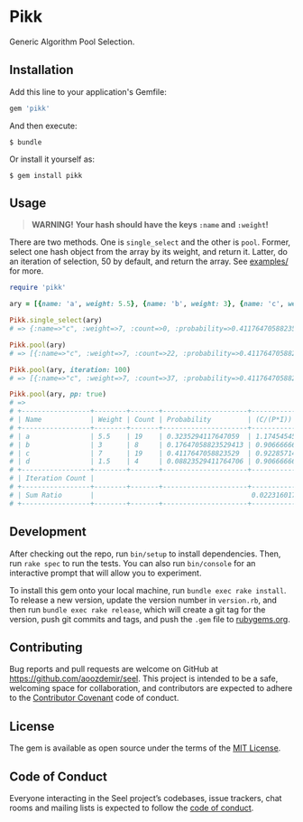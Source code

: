 # Pikk

Generic Algorithm Pool Selection.

## Installation

Add this line to your application's Gemfile:

```ruby
gem 'pikk'
```

And then execute:

    $ bundle

Or install it yourself as:

    $ gem install pikk

## Usage

  > **WARNING!**
  > **Your hash should have the keys `:name` and `:weight`!**

There are two methods. One is `single_select` and the other is `pool`. Former, select one hash object from the array by its weight, and return it. Latter, do an iteration of selection, 50 by default, and return the array. See [examples/](https://github.com/aoozdemir/pikk/blob/master/examples/object_example.rb) for more.

```ruby
require 'pikk'

ary = [{name: 'a', weight: 5.5}, {name: 'b', weight: 3}, {name: 'c', weight: 7}, {name: 'd', weight: 1.5}]

Pikk.single_select(ary)
# => {:name=>"c", :weight=>7, :count=>0, :probability=>0.4117647058823529}

Pikk.pool(ary)
# => [{:name=>"c", :weight=>7, :count=>22, :probability=>0.4117647058823529}, {:name=>"a", :weight=>5.5, :count=>15, :probability=>0.3235294117647059}, {:name=>"b", :weight=>3, :count=>8, :probability=>0.17647058823529413}, {:name=>"d", :weight=>1.5, :count=>5, :probability=>0.08823529411764706}]

Pikk.pool(ary, iteration: 100)
# => [{:name=>"c", :weight=>7, :count=>37, :probability=>0.4117647058823529}, {:name=>"a", :weight=>5.5, :count=>34, :probability=>0.3235294117647059}, {:name=>"b", :weight=>3, :count=>18, :probability=>0.17647058823529413}, {:name=>"d", :weight=>1.5, :count=>11, :probability=>0.08823529411764706}]

Pikk.pool(ary, pp: true)
# =>
# +-----------------+--------+-------+---------------------+--------------------+
# | Name            | Weight | Count | Probability         | (C/(P*I))          |
# +-----------------+--------+-------+---------------------+--------------------+
# | a               | 5.5    | 19    | 0.3235294117647059  | 1.1745454545454546 |
# | b               | 3      | 8     | 0.17647058823529413 | 0.9066666666666666 |
# | c               | 7      | 19    | 0.4117647058823529  | 0.9228571428571429 |
# | d               | 1.5    | 4     | 0.08823529411764706 | 0.9066666666666666 |
# +-----------------+--------+-------+---------------------+--------------------+
# | Iteration Count |                                                        50 |
# +-----------------+--------+-------+---------------------+--------------------+
# | Sum Ratio       |                                       0.02231601731601729 |
# +-----------------+--------+-------+---------------------+--------------------+
```


## Development

After checking out the repo, run `bin/setup` to install dependencies. Then, run `rake spec` to run the tests. You can also run `bin/console` for an interactive prompt that will allow you to experiment.

To install this gem onto your local machine, run `bundle exec rake install`. To release a new version, update the version number in `version.rb`, and then run `bundle exec rake release`, which will create a git tag for the version, push git commits and tags, and push the `.gem` file to [rubygems.org](https://rubygems.org).

## Contributing

Bug reports and pull requests are welcome on GitHub at https://github.com/aoozdemir/seel. This project is intended to be a safe, welcoming space for collaboration, and contributors are expected to adhere to the [Contributor Covenant](http://contributor-covenant.org) code of conduct.

## License

The gem is available as open source under the terms of the [MIT License](https://opensource.org/licenses/MIT).

## Code of Conduct

Everyone interacting in the Seel project’s codebases, issue trackers, chat rooms and mailing lists is expected to follow the [code of conduct](https://github.com/aoozdemir/seel/blob/master/CODE_OF_CONDUCT.md).
